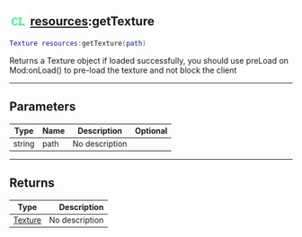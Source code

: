 ## <img src="../../.gitbook/assets/client.png" width="32" height="32" /> [resources](../resources/README.md):getTexture

```lua
Texture resources:getTexture(path)
```

Returns a Texture object if loaded successfully, you should use preLoad on Mod:onLoad() to pre-load the texture and not block the client

------
## Parameters

| Type   | Name | Description | Optional |
| ------ | ---- | ----------- | -------: |
| string | path | No description |  |


------
## Returns

| Type   | Description |
| ------ | ----------: |
| [Texture](../texture/README.md) | No description |

